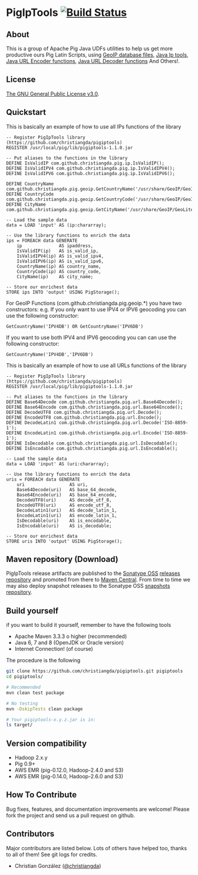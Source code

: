 # PigIpTools [![Build Status](https://travis-ci.org/christiangda/pigiptools.png)](https://travis-ci.org/christiangda/pigiptools)

## About
This is a group of Apache Pig Java UDFs utilities to help us get more productive ours Pig Latin Scripts, using
[GeoIP database files](http://dev.maxmind.com/geoip/legacy/downloadable/),
[Java Ip tools](http://docs.oracle.com/javase/7/docs/api/java/net/InetAddress.html),
[Java URL Encoder functions](http://docs.oracle.com/javase/7/docs/api/java/net/URLEncoder.html),
[Java URL Decoder functions](http://docs.oracle.com/javase/7/docs/api/java/net/URLDecoder.html) And Others!.

## License
[The GNU General Public License v3.0](http://www.gnu.org/licenses/gpl-3.0.en.html).

## Quickstart
This is basically an example of how to use all IPs functions of the library
```PigLatin
-- Register PigIpTools library (https://github.com/christiangda/pigiptools)
REGISTER /usr/local/pig/lib/pigiptools-1.1.0.jar

-- Put aliases to the functions in the library
DEFINE IsValidIP com.github.christiangda.pig.ip.IsValidIP();
DEFINE IsValidIPV4 com.github.christiangda.pig.ip.IsValidIPV4();
DEFINE IsValidIPV6 com.github.christiangda.pig.ip.IsValidIPV6();

DEFINE CountryName com.github.christiangda.pig.geoip.GetCountryName('/usr/share/GeoIP/GeoIP.dat','/usr/share/GeoIP/GeoIPv6.dat');
DEFINE CountryCode com.github.christiangda.pig.geoip.GetCountryCode('/usr/share/GeoIP/GeoIP.dat','/usr/share/GeoIP/GeoIPv6.dat');
DEFINE CityName com.github.christiangda.pig.geoip.GetCityName('/usr/share/GeoIP/GeoLiteCity.dat','/usr/share/GeoIP/GeoLiteCityv6.dat');

-- Load the sample data
data = LOAD 'input' AS (ip:chararray);

-- Use the library functions to enrich the data
ips = FOREACH data GENERATE
    ip              AS ipaddress,
    IsValidIP(ip)   AS is_valid_ip,
    IsValidIPV4(ip) AS is_valid_ipv4,
    IsValidIPV6(ip) AS is_valid_ipv6,
    CountryName(ip) AS country_name,
    CountryCode(ip) AS country_code,
    CityName(ip)    AS city_name;

-- Store our enrichest data
STORE ips INTO 'output' USING PigStorage();
```
For GeoIP Functions (com.github.christiangda.pig.geoip.*) you have two constructors: e.g.
If you only want to use IPV4 or IPV6 geocoding you can use the following constructor:
```
GetCountryName('IPV4DB') OR GetCountryName('IPV6DB')
```
If you want to use both IPV4 and IPV6 geocoding you can can use the following constructor:
```
GetCountryName('IPV4DB','IPV6DB')
```

This is basically an example of how to use all URLs functions of the library
```PigLatin
-- Register PigIpTools library (https://github.com/christiangda/pigiptools)
REGISTER /usr/local/pig/lib/pigiptools-1.1.0.jar

-- Put aliases to the functions in the library
DEFINE Base64Decode com.github.christiangda.pig.url.Base64Decode();
DEFINE Base64Encode com.github.christiangda.pig.url.Base64Encode();
DEFINE DecodeUTF8 com.github.christiangda.pig.url.Decode();
DEFINE EncodeUTF8 com.github.christiangda.pig.url.Encode();
DEFINE DecodeLatin1 com.github.christiangda.pig.url.Decode('ISO-8859-1');
DEFINE EncodeLatin1 com.github.christiangda.pig.url.Encode('ISO-8859-1');
DEFINE IsDecodable com.github.christiangda.pig.url.IsDecodable();
DEFINE IsEncodable com.github.christiangda.pig.url.IsEncodable();

-- Load the sample data
data = LOAD 'input' AS (uri:chararray);

-- Use the library functions to enrich the data
uris = FOREACH data GENERATE
    uri                 AS uri,
    Base64Decode(uri)   AS base_64_decode,
    Base64Encode(uri)   AS base_64_encode,
    DecodeUTF8(uri)     AS decode_utf_8,
    EncodeUTF8(uri)     AS encode_utf_8,
    DecodeLatin1(uri)   AS decode_latin_1,
    EncodeLatin1(uri)   AS encode_latin_1,
    IsDecodable(uri)    AS is_encodable,
    IsEncodable(uri)    AS is_decodable;

-- Store our enrichest data
STORE uris INTO 'output' USING PigStorage();
```

## Maven repository (Download)
PigIpTools release artifacts are published to the [Sonatype OSS](https://oss.sonatype.org/) [releases repository](https://oss.sonatype.org/#nexus-search;quick~pigiptools) and promoted from there to [Maven Central](http://search.maven.org/).
From time to time we may also deploy snapshot releases to the Sonatype OSS [snapshots repository](http://search.maven.org/#search%7Cgav%7C1%7Cg%3A%22com.github.christiangda%22%20AND%20a%3A%22pigiptools%22).

## Build yourself
if you want to build it yourself, remember to have the following tools
- Apache Maven 3.3.3 o higher (recommended)
- Java 6, 7 and 8 (OpenJDK  or Oracle version)
- Internet Connection! (of course)

The procedure is the following
```bash
git clone https://github.com/christiangda/pigiptools.git pigiptools
cd pigiptools/

# Recommended
mvn clean test package

# No testing
mvn -DskipTests clean package

# Your pigiptools-x.y.z.jar is in:
ls target/
```

## Version compatibility
- Hadoop 2.x.y
- Pig 0.9+
- AWS EMR (pig-0.12.0, Hadoop-2.4.0 and S3)
- AWS EMR (pig-0.14.0, Hadoop-2.6.0 and S3)

## How To Contribute
Bug fixes, features, and documentation improvements are welcome! Please fork the project and send us a pull request on github.

## Contributors
Major contributors are listed below. Lots of others have helped too, thanks to all of them!
See git logs for credits.
- Christian González ([@christiangda](https://twitter.com/christiangda))
